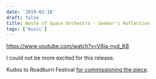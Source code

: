 ```yaml
---
date: '2019-02-18'
draft: false
title: Waste of Space Orchestra - Seeker's Reflection
tags: ['music']
---
```


<https://www.youtube.com/watch?v=V8ia-nyd_K8>

I could not be more excited for this release.

Kudos to Roadburn Festival [for commissioning the piece](https://roadburn.com/premiere-waste-of-space-orchestra-seekers-reflection/).<!-- excerpt -->
